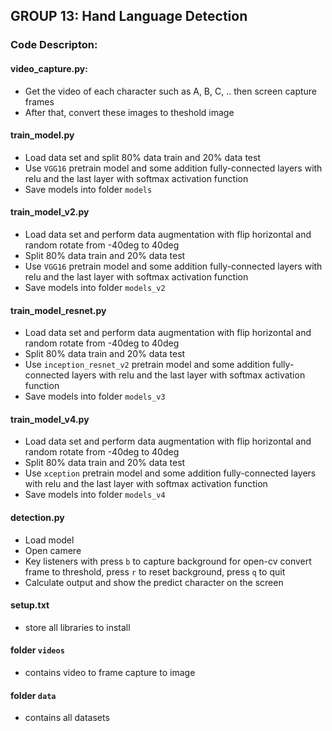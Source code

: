 ## GROUP 13: Hand Language Detection

### Code Descripton:

#### video_capture.py:

- Get the video of each character such as A, B, C, .. then screen capture frames
- After that, convert these images to theshold image

#### train_model.py

- Load data set and split 80% data train and 20% data test
- Use `VGG16` pretrain model and some addition fully-connected layers with relu and the last layer with softmax
  activation function
- Save models into folder `models`

#### train_model_v2.py

- Load data set and perform data augmentation with flip horizontal and random rotate from -40deg to 40deg
- Split 80% data train and 20% data test
- Use `VGG16` pretrain model and some addition fully-connected layers with relu and the last layer with softmax
  activation function
- Save models into folder `models_v2`

#### train_model_resnet.py

- Load data set and perform data augmentation with flip horizontal and random rotate from -40deg to 40deg
- Split 80% data train and 20% data test
- Use `inception_resnet_v2` pretrain model and some addition fully-connected layers with relu and the last layer with
  softmax activation function
- Save models into folder `models_v3`

#### train_model_v4.py

- Load data set and perform data augmentation with flip horizontal and random rotate from -40deg to 40deg
- Split 80% data train and 20% data test
- Use `xception` pretrain model and some addition fully-connected layers with relu and the last layer with softmax
  activation function
- Save models into folder `models_v4`

#### detection.py

- Load model
- Open camere
- Key listeners with press `b` to capture background for open-cv convert frame to threshold, press `r` to reset
  background, press `q` to quit
- Calculate output and show the predict character on the screen

#### setup.txt

- store all libraries to install

#### folder `videos`

- contains video to frame capture to image

#### folder `data`

- contains all datasets